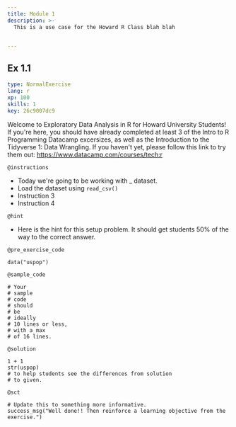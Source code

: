 ```yaml
---
title: Module 1
description: >-
  This is a use case for the Howard R Class blah blah


---
```

## Ex 1.1

```yaml
type: NormalExercise
lang: r
xp: 100
skills: 1
key: 26c9007dc9
```

Welcome to Exploratory Data Analysis in R for Howard University Students! If you're here, you should have already completed at least 3 of the Intro to R Programming Datacamp excersizes, as well as the Introduction to the Tidyverse 1: Data Wrangling. If you haven't yet, please follow this link to try them out: https://www.datacamp.com/courses/tech:r

`@instructions`
- Today we're going to be working with _ dataset. 
- Load the dataset using `read_csv()`
- Instruction 3
- Instruction 4

`@hint`
- Here is the hint for this setup problem. It should get students 50% of the way to the correct answer.

`@pre_exercise_code`
```{r}
data("uspop")
```
`@sample_code`
```{r}
# Your
# sample
# code
# should
# be
# ideally
# 10 lines or less,
# with a max
# of 16 lines.
```
`@solution`
```{r}
1 + 1
str(uspop)
# to help students see the differences from solution
# to given.
```
`@sct`
```{r}
# Update this to something more informative.
success_msg("Well done!! Then reinforce a learning objective from the exercise.")
```



